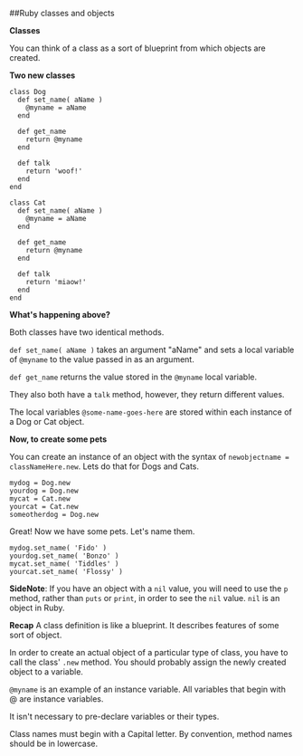 ##Ruby classes and objects

**Classes**

You can think of a class as a sort of blueprint from which objects are created.

**Two new classes**

```
class Dog
  def set_name( aName )
    @myname = aName
  end
  
  def get_name
    return @myname
  end
  
  def talk
    return 'woof!'
  end
end
```

```
class Cat
  def set_name( aName )
    @myname = aName
  end
  
  def get_name
    return @myname
  end
  
  def talk
    return 'miaow!'
  end
end
```

**What's happening above?**

Both classes have two identical methods.

```def set_name( aName )``` takes an argument "aName" and sets a local variable of ```@myname``` to the value passed in as an argument.

```def get_name``` returns the value stored in the ```@myname``` local variable.

They also both have a ```talk``` method, however, they return different values.

The local variables ```@some-name-goes-here``` are stored within each instance of a Dog or Cat object.

**Now, to create some pets**

You can create an instance of an object with the syntax of ```newobjectname = classNameHere.new```. Lets do that for Dogs and Cats.

```
mydog = Dog.new
yourdog = Dog.new
mycat = Cat.new
yourcat = Cat.new
someotherdog = Dog.new
```

Great! Now we have some pets. Let's name them.

```
mydog.set_name( 'Fido' )
yourdog.set_name( 'Bonzo' )
mycat.set_name( 'Tiddles' )
yourcat.set_name( 'Flossy' )
```

**SideNote**: If you have an object with a ```nil``` value, you will need to use the ```p``` method, rather than ```puts``` or ```print```, in order to see the ```nil``` value. ```nil``` is an object in Ruby.

**Recap**
A class definition is like a blueprint. It describes features of some sort of object.

In order to create an actual object of a particular type of class, you have to call the class' ```.new``` method. You should probably assign the newly created object to a variable.

```@myname``` is an example of an instance variable. All variables that begin with @ are instance variables.

It isn't necessary to pre-declare variables or their types.

Class names must begin with a Capital letter. By convention, method names should be in lowercase.